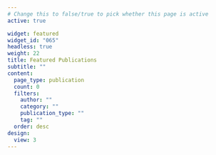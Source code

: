 ```yaml
---
# Change this to false/true to pick whether this page is active
active: true

widget: featured
widget_id: "065"
headless: true
weight: 22
title: Featured Publications
subtitle: ""
content:
  page_type: publication
  count: 0
  filters:
    author: ""
    category: ""
    publication_type: ""
    tag: ""
  order: desc
design:
  view: 3
---
```

